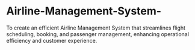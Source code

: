# Airline-Management-System-
To create an efficient Airline Management System that streamlines flight scheduling, booking, and passenger management, enhancing operational efficiency and customer experience.

